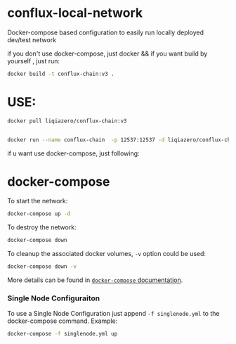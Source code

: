# conflux-local-network
Docker-compose based configuration to easily run locally deployed dev/test network


if you don't use docker-compose, just docker && if you want build by yourself , just run:

```bash
docker build -t conflux-chain:v3 .

```
# USE:

```bash
docker pull liqiazero/conflux-chain:v3


docker run --name conflux-chain  -p 12537:12537 -d liqiazero/conflux-chain:v3
```

if u want use docker-compose, just following:

# docker-compose

To start the network:

```bash
docker-compose up -d
```

To destroy the network:

```bash
docker-compose down
```

To cleanup the associated docker volumes, `-v` option could be used:

```bash
docker-compose down -v
```

More details can be found in [`docker-compose` documentation](https://docs.docker.com/compose/reference/).

### Single Node Configuraiton

To use a Single Node Configuration just append `-f singlenode.yml` to the docker-compose command. Example:

```bash
docker-compose -f singlenode.yml up
```

